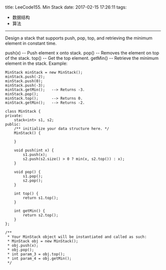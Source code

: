 title: LeeCode155. Min Stack
date: 2017-02-15 17:26:11
tags:
- 数据结构
- 算法
---

Design a stack that supports push, pop, top, and retrieving the minimum element in constant time.

push(x) -- Push element x onto stack.
pop() -- Removes the element on top of the stack.
top() -- Get the top element.
getMin() -- Retrieve the minimum element in the stack.
Example:
```
MinStack minStack = new MinStack();
minStack.push(-2);
minStack.push(0);
minStack.push(-3);
minStack.getMin();   --> Returns -3.
minStack.pop();
minStack.top();      --> Returns 0.
minStack.getMin();   --> Returns -2.
```

```
class MinStack {
private:
    stack<int> s1, s2;
public:
    /** initialize your data structure here. */
    MinStack() {
        
    }
    
    void push(int x) {
        s1.push(x);
        s2.push(s2.size() > 0 ? min(x, s2.top()) : x);
    }
    
    void pop() {
        s1.pop();
        s2.pop();
    }
    
    int top() {
        return s1.top();
    }
    
    int getMin() {
        return s2.top();
    }
};

/**
 * Your MinStack object will be instantiated and called as such:
 * MinStack obj = new MinStack();
 * obj.push(x);
 * obj.pop();
 * int param_3 = obj.top();
 * int param_4 = obj.getMin();
 */
```
